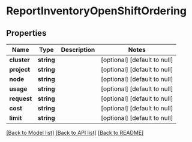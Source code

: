 # ReportInventoryOpenShiftOrdering

## Properties
Name | Type | Description | Notes
------------ | ------------- | ------------- | -------------
**cluster** | **string** |  | [optional] [default to null]
**project** | **string** |  | [optional] [default to null]
**node** | **string** |  | [optional] [default to null]
**usage** | **string** |  | [optional] [default to null]
**request** | **string** |  | [optional] [default to null]
**cost** | **string** |  | [optional] [default to null]
**limit** | **string** |  | [optional] [default to null]

[[Back to Model list]](../README.md#documentation-for-models) [[Back to API list]](../README.md#documentation-for-api-endpoints) [[Back to README]](../README.md)


